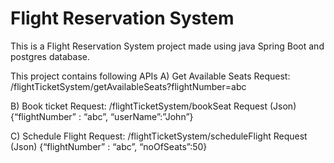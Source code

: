 # Flight Reservation System
This is a Flight Reservation System project made using java Spring Boot and postgres database.

This project contains following APIs
A) Get Available Seats
  Request: /flightTicketSystem/getAvailableSeats?flightNumber=abc
  
B) Book ticket
  Request: /flightTicketSystem/bookSeat
  Request (Json) {“flightNumber” : “abc”, “userName”:”John”}
  
C) Schedule Flight
  Request: /flightTicketSystem/scheduleFlight
  Request (Json) {“flightNumber” : “abc”, “noOfSeats”:50}
